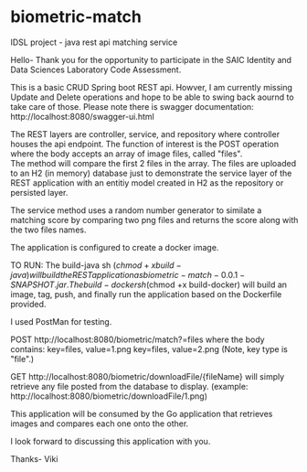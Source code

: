 # biometric-match
IDSL project - java rest api matching service

Hello-  Thank you for the opportunity to participate in the SAIC Identity and Data Sciences Laboratory Code Assessment.

This is a basic CRUD Spring boot REST api.  Howver, I am currently missing Update and Delete operations and hope to be able to swing back aournd to take care of those.
Please note there is swagger documentation: http://localhost:8080/swagger-ui.html

The REST layers are controller, service, and repository where controller houses the api endpoint.
The function of interest is the POST operation where the body accepts an array of image files,  called "files".  
The method will compare the first 2 files in the array.
The files are uploaded to an H2 (in memory) database just to demonstrate the service layer of the REST application 
with an entitiy model created in H2 as the repository or persisted layer.

The service method uses a random number generator to similate a matching score by comparing two png files and returns the score along with the two files names.

The application is configured to create a docker image.

TO RUN: 
The build-java sh ($chmod +x build-java) will build the REST application as biometric-match-0.0.1-SNAPSHOT.jar.
The build-docker sh ($chmod +x build-docker) will build an image, tag, push, and finally run the application based on the Dockerfile provided.

I used PostMan for testing.

POST http://localhost:8080/biometric/match?=files where the body contains:
key=files, value=1.png
key=files, value=2.png
(Note, key type is "file".)

GET http://localhost:8080/biometric/downloadFile/{fileName} will simply retrieve any file posted from the database to display.
(example: http://localhost:8080/biometric/downloadFile/1.png)

This application will be consumed by the Go application that retrieves images and compares each one onto the other.

I look forward to discussing this application with you.

Thanks-
Viki
